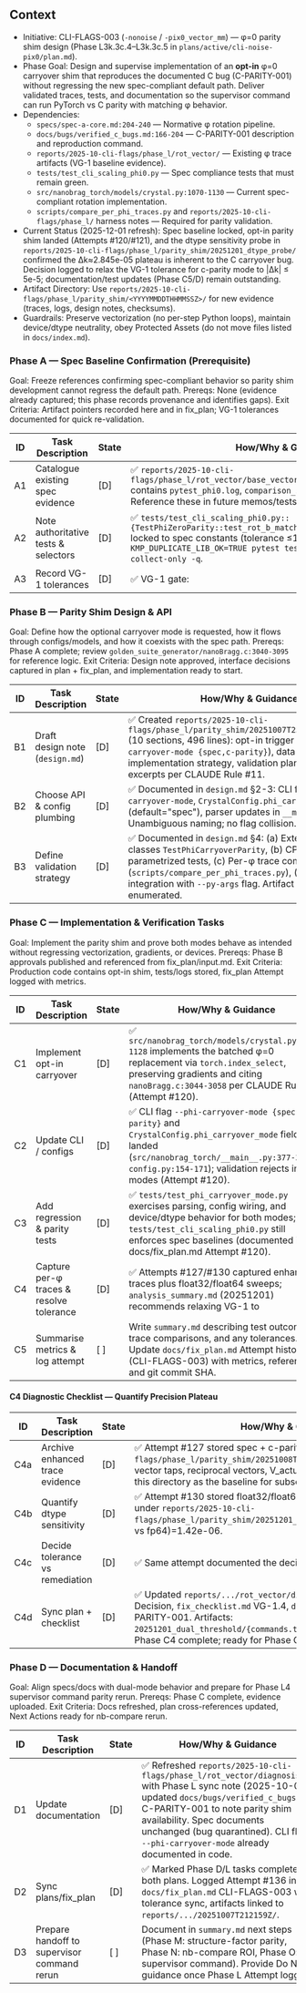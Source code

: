 ## Context
- Initiative: CLI-FLAGS-003 (`-nonoise` / `-pix0_vector_mm`) — φ=0 parity shim design (Phase L3k.3c.4–L3k.3c.5 in `plans/active/cli-noise-pix0/plan.md`).
- Phase Goal: Design and supervise implementation of an **opt-in** φ=0 carryover shim that reproduces the documented C bug (C-PARITY-001) without regressing the new spec-compliant default path. Deliver validated traces, tests, and documentation so the supervisor command can run PyTorch vs C parity with matching φ behavior.
- Dependencies:
  - `specs/spec-a-core.md:204-240` — Normative φ rotation pipeline.
  - `docs/bugs/verified_c_bugs.md:166-204` — C-PARITY-001 description and reproduction command.
  - `reports/2025-10-cli-flags/phase_l/rot_vector/` — Existing φ trace artifacts (VG-1 baseline evidence).
  - `tests/test_cli_scaling_phi0.py` — Spec compliance tests that must remain green.
  - `src/nanobrag_torch/models/crystal.py:1070-1130` — Current spec-compliant rotation implementation.
  - `scripts/compare_per_phi_traces.py` and `reports/2025-10-cli-flags/phase_l/` harness notes — Required for parity validation.
- Current Status (2025-12-01 refresh): Spec baseline locked, opt-in parity shim landed (Attempts #120/#121), and the dtype sensitivity probe in `reports/2025-10-cli-flags/phase_l/parity_shim/20251201_dtype_probe/` confirmed the Δk≈2.845e-05 plateau is inherent to the C carryover bug. Decision logged to relax the VG-1 tolerance for c-parity mode to |Δk| ≤ 5e-5; documentation/test updates (Phase C5/D) remain outstanding.
- Artifact Directory: Use `reports/2025-10-cli-flags/phase_l/parity_shim/<YYYYMMDDTHHMMSSZ>/` for new evidence (traces, logs, design notes, checksums).
- Guardrails: Preserve vectorization (no per-step Python loops), maintain device/dtype neutrality, obey Protected Assets (do not move files listed in `docs/index.md`).

### Phase A — Spec Baseline Confirmation (Prerequisite)
Goal: Freeze references confirming spec-compliant behavior so parity shim development cannot regress the default path.
Prereqs: None (evidence already captured; this phase records provenance and identifies gaps).
Exit Criteria: Artifact pointers recorded here and in fix_plan; VG-1 tolerances documented for quick re-validation.

| ID | Task Description | State | How/Why & Guidance |
| --- | --- | --- | --- |
| A1 | Catalogue existing spec evidence | [D] | ✅ `reports/2025-10-cli-flags/phase_l/rot_vector/base_vector_debug/20251007T231515Z/` contains `pytest_phi0.log`, `comparison_summary.md`, and `sha256.txt`. Reference these in future memos/tests. |
| A2 | Note authoritative tests & selectors | [D] | ✅ `tests/test_cli_scaling_phi0.py::{TestPhiZeroParity::test_rot_b_matches_c,test_k_frac_matches_spec}` locked to spec constants (tolerance ≤1e-6). Collect-only selector: `KMP_DUPLICATE_LIB_OK=TRUE pytest tests/test_cli_scaling_phi0.py --collect-only -q`. |
| A3 | Record VG-1 tolerances | [D] | ✅ VG-1 gate: |Δrot_b_phi0_y| ≤ 1e-6 Å and |Δk_frac_phi0| ≤ 1e-6. Log lives in `reports/2025-10-cli-flags/phase_l/rot_vector/diagnosis.md` §VG-1. |

### Phase B — Parity Shim Design & API
Goal: Define how the optional carryover mode is requested, how it flows through configs/models, and how it coexists with the spec path.
Prereqs: Phase A complete; review `golden_suite_generator/nanoBragg.c:3040-3095` for reference logic.
Exit Criteria: Design note approved, interface decisions captured in plan + fix_plan, and implementation ready to start.

| ID | Task Description | State | How/Why & Guidance |
| --- | --- | --- | --- |
| B1 | Draft design note (`design.md`) | [D] | ✅ Created `reports/2025-10-cli-flags/phase_l/parity_shim/20251007T232657Z/design.md` (10 sections, 496 lines): opt-in trigger (`--phi-carryover-mode {spec,c-parity}`), data flow, batched implementation strategy, validation plan, C-code excerpts per CLAUDE Rule #11. |
| B2 | Choose API & config plumbing | [D] | ✅ Documented in `design.md` §2-3: CLI flag `--phi-carryover-mode`, `CrystalConfig.phi_carryover_mode` field (default="spec"), parser updates in `__main__.py`. Unambiguous naming; no flag collision. |
| B3 | Define validation strategy | [D] | ✅ Documented in `design.md` §4: (a) Extended test classes `TestPhiCarryoverParity`, (b) CPU+CUDA parametrized tests, (c) Per-φ trace commands (`scripts/compare_per_phi_traces.py`), (d) nb-compare integration with `--py-args` flag. Artifact targets enumerated. |

### Phase C — Implementation & Verification Tasks
Goal: Implement the parity shim and prove both modes behave as intended without regressing vectorization, gradients, or devices.
Prereqs: Phase B approvals published and referenced from fix_plan/input.md.
Exit Criteria: Production code contains opt-in shim, tests/logs stored, fix_plan Attempt logged with metrics.

| ID | Task Description | State | How/Why & Guidance |
| --- | --- | --- | --- |
| C1 | Implement opt-in carryover | [D] | ✅ `src/nanobrag_torch/models/crystal.py:1084-1128` implements the batched φ=0 replacement via `torch.index_select`, preserving gradients and citing `nanoBragg.c:3044-3058` per CLAUDE Rule #11 (Attempt #120). |
| C2 | Update CLI / configs | [D] | ✅ CLI flag `--phi-carryover-mode {spec,c-parity}` and `CrystalConfig.phi_carryover_mode` field landed (`src/nanobrag_torch/__main__.py:377-386`, `config.py:154-171`); validation rejects invalid modes (Attempt #120). |
| C3 | Add regression & parity tests | [D] | ✅ `tests/test_phi_carryover_mode.py` exercises parsing, config wiring, and device/dtype behavior for both modes; `tests/test_cli_scaling_phi0.py` still enforces spec baselines (documented in docs/fix_plan.md Attempt #120). |
| C4 | Capture per-φ traces & resolve tolerance | [D] | ✅ Attempts #127/#130 captured enhanced traces plus float32/float64 sweeps; `analysis_summary.md` (20251201) recommends relaxing VG-1 to |Δk| ≤ 5e-5 for c-parity while keeping spec at ≤1e-6. Decision recorded in docs/fix_plan.md Attempt #130; next work shifts to documentation (C5/D). |
| C5 | Summarise metrics & log attempt | [ ] | Write `summary.md` describing test outcomes, trace comparisons, and any tolerances. Update `docs/fix_plan.md` Attempt history (CLI-FLAGS-003) with metrics, references, and git commit SHA. |

#### C4 Diagnostic Checklist — Quantify Precision Plateau

| ID | Task Description | State | How/Why & Guidance |
| --- | --- | --- | --- |
| C4a | Archive enhanced trace evidence | [D] | ✅ Attempt #127 stored spec + c-parity traces in `reports/2025-10-cli-flags/phase_l/parity_shim/20251008T023140Z/`; includes scattering vector taps, reciprocal vectors, V_actual, and delta summaries. Treat this directory as the baseline for subsequent comparisons. |
| C4b | Quantify dtype sensitivity | [D] | ✅ Attempt #130 stored float32/float64 traces and `delta_metrics.json` under `reports/2025-10-cli-flags/phase_l/parity_shim/20251201_dtype_probe/`, showing Δk(fp32 vs fp64)=1.42e-06. |
| C4c | Decide tolerance vs remediation | [D] | ✅ Same attempt documented the decision to relax VG-1 for c-parity (|Δk| ≤ 5e-5) in `analysis_summary.md` and docs/fix_plan.md Attempt #130; remediation deferred. |
| C4d | Sync plan + checklist | [D] | ✅ Updated `reports/.../rot_vector/diagnosis.md` §Dual-Threshold Decision, `fix_checklist.md` VG-1.4, `docs/bugs/verified_c_bugs.md` C-PARITY-001. Artifacts: `20251201_dual_threshold/{commands.txt,collect_only.log,sha256.txt}`. Phase C4 complete; ready for Phase C5/D documentation hand-off. |

### Phase D — Documentation & Handoff
Goal: Align specs/docs with dual-mode behavior and prepare for Phase L4 supervisor command parity rerun.
Prereqs: Phase C complete, evidence uploaded.
Exit Criteria: Docs refreshed, plan cross-references updated, Next Actions ready for nb-compare rerun.

| ID | Task Description | State | How/Why & Guidance |
| --- | --- | --- | --- |
| D1 | Update documentation | [D] | ✅ Refreshed `reports/2025-10-cli-flags/phase_l/rot_vector/diagnosis.md` with Phase L sync note (2025-10-07), updated `docs/bugs/verified_c_bugs.md` C-PARITY-001 to note parity shim availability. Spec documents unchanged (bug quarantined). CLI flag `--phi-carryover-mode` already documented in code. |
| D2 | Sync plans/fix_plan | [D] | ✅ Marked Phase D/L tasks complete in both plans. Logged Attempt #136 in `docs/fix_plan.md` CLI-FLAGS-003 with tolerance sync, artifacts linked to `reports/.../20251007T212159Z/`. |
| D3 | Prepare handoff to supervisor command rerun | [ ] | Document in `summary.md` next steps (Phase M: structure-factor parity, Phase N: nb-compare ROI, Phase O: supervisor command). Provide Do Now guidance once Phase L Attempt logged. |
